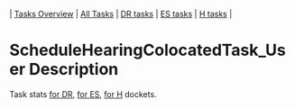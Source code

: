 | [Tasks Overview](tasks-overview.md) | [All Tasks](../alltasks.md) | [DR tasks](../docs-DR/tasklist.md) | [ES tasks](../docs-ES/tasklist.md) | [H tasks](../docs-H/tasklist.md) |

# ScheduleHearingColocatedTask_User Description

Task stats [for DR](../docs-DR/ScheduleHearingColocatedTask_User.md), [for ES](../docs-ES/ScheduleHearingColocatedTask_User.md), [for H](../docs-H/ScheduleHearingColocatedTask_User.md) dockets.

